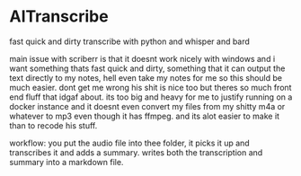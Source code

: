 # AITranscribe
fast quick and dirty transcribe with python and whisper and bard

main issue with scriberr is that it doesnt work nicely with windows and i want something thats fast quick and dirty, something that it can output the text directly to my notes, hell even take my notes for me so this should be much easier. dont get me wrong his shit is nice too but theres so much front end fluff that idgaf about. its too big and heavy for me to justify running on a docker instance and it doesnt even convert my files from my shitty m4a or whatever to mp3 even though it has ffmpeg. and its alot easier to make it than to recode his stuff. 

workflow:
you put the audio file into thee folder, it picks it up and transcribes it and adds a summary. writes both the transcription and summary into a markdown file.